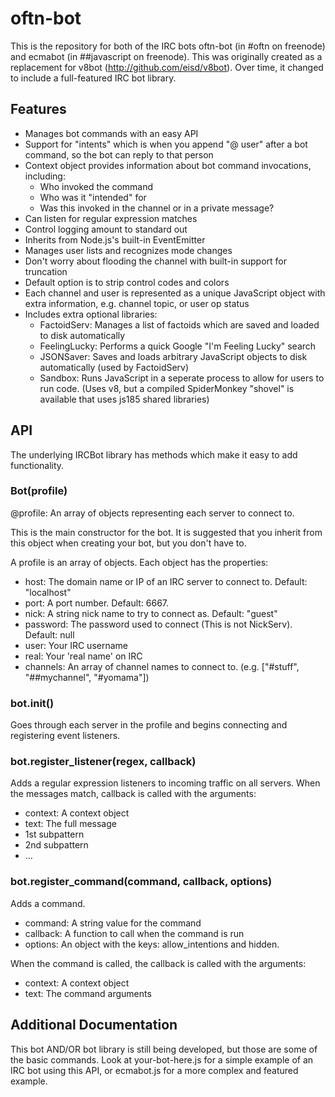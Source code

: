 oftn-bot
========

This is the repository for both of the IRC bots oftn-bot (in #oftn on freenode) and ecmabot (in ##javascript on freenode). This was originally created as a replacement for v8bot (http://github.com/eisd/v8bot). Over time, it changed to include a full-featured IRC bot library.


Features
--------

* Manages bot commands with an easy API
* Support for "intents" which is when you append "@ user" after a bot command, so the bot can reply to that person
* Context object provides information about bot command invocations, including:
  * Who invoked the command
  * Who was it "intended" for
  * Was this invoked in the channel or in a private message?
* Can listen for regular expression matches
* Control logging amount to standard out
* Inherits from Node.js's built-in EventEmitter
* Manages user lists and recognizes mode changes
* Don't worry about flooding the channel with built-in support for truncation
* Default option is to strip control codes and colors
* Each channel and user is represented as a unique JavaScript object with extra information, e.g. channel topic, or user op status
* Includes extra optional libraries:
  * FactoidServ: Manages a list of factoids which are saved and loaded to disk automatically
  * FeelingLucky: Performs a quick Google "I'm Feeling Lucky" search
  * JSONSaver: Saves and loads arbitrary JavaScript objects to disk automatically (used by FactoidServ)
  * Sandbox: Runs JavaScript in a seperate process to allow for users to run code. (Uses v8, but a compiled SpiderMonkey "shovel" is available that uses js185 shared libraries)

API
---

The underlying IRCBot library has methods which make it easy to add functionality.

### Bot(profile)
@profile: An array of objects representing each server to connect to.

This is the main constructor for the bot. It is suggested that you inherit from this object when creating your bot, but you don't have to.

A profile is an array of objects. Each object has the properties:

* host: The domain name or IP of an IRC server to connect to. Default: "localhost"
* port: A port number. Default: 6667.
* nick: A string nick name to try to connect as. Default: "guest"
* password: The password used to connect (This is not NickServ). Default: null
* user: Your IRC username
* real: Your 'real name' on IRC
* channels: An array of channel names to connect to. (e.g. ["#stuff", "##mychannel", "#yomama"])


### bot.init()
Goes through each server in the profile and begins connecting and registering event listeners.

### bot.register_listener(regex, callback)
Adds a regular expression listeners to incoming traffic on all servers. When the messages match, callback is called with the arguments:

* context: A context object
* text: The full message
* 1st subpattern
* 2nd subpattern
* ...

### bot.register_command(command, callback, options)
Adds a command.

* command: A string value for the command
* callback: A function to call when the command is run
* options: An object with the keys: allow_intentions and hidden.

When the command is called, the callback is called with the arguments:

* context: A context object
* text: The command arguments


Additional Documentation
------------------------

This bot AND/OR bot library is still being developed, but those are some of the basic commands. Look at your-bot-here.js for a simple example of an IRC bot using this API, or ecmabot.js for a more complex and featured example.


